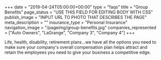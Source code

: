+++
date = "2019-04-24T05:00:00+00:00"
type = "faqs"
title = "Group Benefits"
page_status = "USE THIS FIELD FOR EDITING BODY WITH CSS"
publish_image = "INPUT URL TO PHOTO THAT DESCRIBES THE PAGE"
meta_description = ""
insurance_type = "Personal Insurance"
navigation_image = "/pageimg/group-benefits.jpg"
companies_represented = ["Auto Owners", "LaGrange", "Company 3", "Company 4"]
+++

Life, health, disability, retirement plans...we have all the options you need to make sure your company's overall compensation plan helps attract and retain the employees you need to give your business a competitive edge.